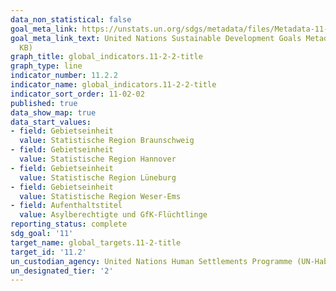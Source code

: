 ```yaml
---
data_non_statistical: false
goal_meta_link: https://unstats.un.org/sdgs/metadata/files/Metadata-11-01-01.pdf
goal_meta_link_text: United Nations Sustainable Development Goals Metadata (PDF 93.1
  KB)
graph_title: global_indicators.11-2-2-title
graph_type: line
indicator_number: 11.2.2
indicator_name: global_indicators.11-2-2-title
indicator_sort_order: 11-02-02
published: true
data_show_map: true
data_start_values:
- field: Gebietseinheit
  value: Statistische Region Braunschweig
- field: Gebietseinheit
  value: Statistische Region Hannover
- field: Gebietseinheit
  value: Statistische Region Lüneburg
- field: Gebietseinheit
  value: Statistische Region Weser-Ems
- field: Aufenthaltstitel
  value: Asylberechtigte und GfK-Flüchtlinge
reporting_status: complete
sdg_goal: '11'
target_name: global_targets.11-2-title
target_id: '11.2'
un_custodian_agency: United Nations Human Settlements Programme (UN-Habitat)
un_designated_tier: '2'
---
```

